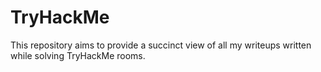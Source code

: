 # TryHackMe
This repository aims to provide a succinct view of all my writeups written while solving TryHackMe rooms. 
